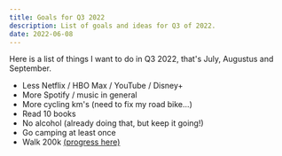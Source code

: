```yaml
---
title: Goals for Q3 2022
description: List of goals and ideas for Q3 of 2022.
date: 2022-06-08
---
```


Here is a list of things I want to do in Q3 2022, that's July, Augustus and September.

- Less Netflix / HBO Max / YouTube / Disney+
- More Spotify / music in general
- More cycling km's (need to fix my road bike...)
- Read 10 books
- No alcohol (already doing that, but keep it going!)
- Go camping at least once
- Walk 200k <a href="https://docs.google.com/spreadsheets/d/1ekTR5Fu0fZgu2r6m3MX-p66WwCV9AbRko_9VqYQdv6w/edit?usp=sharing">(progress here)</a>
